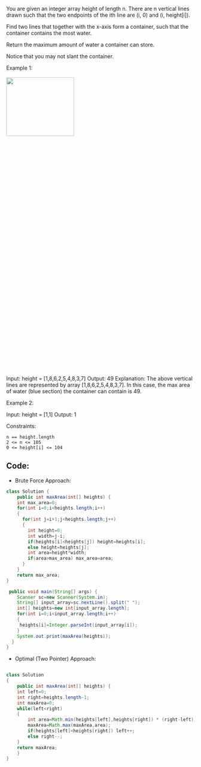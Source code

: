 You are given an integer array height of length n. There are n vertical lines drawn such that the two endpoints of the ith line are (i, 0) and (i, height[i]).

Find two lines that together with the x-axis form a container, such that the container contains the most water.

Return the maximum amount of water a container can store.

Notice that you may not slant the container.

 

Example 1:
<br><br>
<img src="https://s3-lc-upload.s3.amazonaws.com/uploads/2018/07/17/question_11.jpg" width="60%" height="20%">

Input: height = [1,8,6,2,5,4,8,3,7]
Output: 49
Explanation: The above vertical lines are represented by array [1,8,6,2,5,4,8,3,7]. In this case, the max area of water (blue section) the container can contain is 49.

Example 2:

Input: height = [1,1]
Output: 1

 

Constraints:

    n == height.length
    2 <= n <= 105
    0 <= height[i] <= 104

## Code:
- Brute Force Approach:

``` java
class Solution {
    public int maxArea(int[] heights) {
    int max_area=0;
    for(int i=0;i<heights.length;i++)
    {
      for(int j=i+1;j<heights.length;j++)
      {
        int height=0;
        int width=j-i;
        if(heights[i]<heights[j]) height=heights[i];
        else height=heights[j];
        int area=height*width;
        if(area>max_area) max_area=area;
      }
    }
    return max_area;
}

 public void main(String[] args) {
    Scanner sc=new Scanner(System.in);
    String[] input_array=sc.nextLine().split(" ");
    int[] heights=new int[input_array.length];
    for(int i=0;i<input_array.length;i++)
    {
     heights[i]=Integer.parseInt(input_array[i]); 
    }
    System.out.print(maxArea(heights));
  }
}
```


- Optimal (Two Pointer) Approach:
``` java

class Solution
{
    public int maxArea(int[] heights) {
    int left=0;
    int right=heights.length-1;
    int maxArea=0;
    while(left<right)
    {
        int area=Math.min(heights[left],heights[right]) * (right-left);
        maxArea=Math.max(maxArea,area);
        if(heights[left]<heights[right]) left++;
        else right--;
    }
    return maxArea;
    }
}
```

